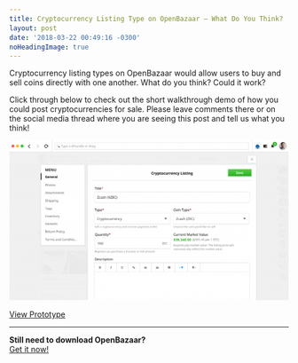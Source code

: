 ```yaml
---
title: Cryptocurrency Listing Type on OpenBazaar – What Do You Think?
layout: post
date: '2018-03-22 00:49:16 -0300'
noHeadingImage: true
---
```


Cryptocurrency listing types on OpenBazaar would allow users to buy and sell coins directly with one another. What do you think? Could it work?

Click through below to check out the short walkthrough demo of how you could post cryptocurrencies for sale. Please leave comments there or on the social media thread where you are seeing this post and tell us what you think!

[![Cryptocurrency Listing Type on OpenBazaar Demo Walkthrough](listing-demo.png)](https://projects.invisionapp.com/share/FXGHLQ0QPEM#/screens/286861241)

[View Prototype](https://projects.invisionapp.com/share/FXGHLQ0QPEM#/screens/286861241)

* * *

**Still need to download OpenBazaar?**  
[Get it now!](https://openbazaar.org/download)